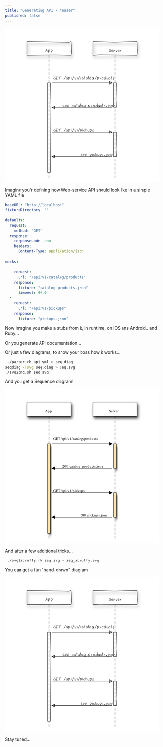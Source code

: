 ```yaml
---
title: "Generating API - teaser"
published: false
---
```


![](/images/2013-03-01/seq_scruffy.png)

Imagine you'r defining how Web-service API should look like in a simple YAML file



``` yaml
baseURL: "http://localhost"
fixtureDirectory: ""

defaults:
  request:
    method: "GET"
  response:
    responseCode: 200
    headers:
      Content-Type: application/json

mocks:
  -
    request:
      url: "/api/v1/catalog/products"
    response:
      fixture: "catalog_products.json"
      timeout: 60.0
  -
    request:
      url: "/api/v1/pickups"
    response:
      fixture: "pickups.json"
```


Now imagine you make a stubs from it, in runtime, on iOS ans Android.. and Ruby...

Or you generate API documentation...

Or just a few diagrams, to show your boss how it works...

``` sh
 ./parser.rb api.yml > seq.diag
seqdiag -Tsvg seq.diag > seq.svg
./svg2png.sh seq.svg
```


And you get a Sequence diagram!

![](/images/2013-03-01/seq_def.png)

And after a few additional tricks...

``` sh
 ./svg2scruffy.rb seq.svg > seq_scruffy.svg
```


You can get a fun "hand-drawn" diagram

![](/images/2013-03-01/seq_scruffy.png)

Stay tuned...
